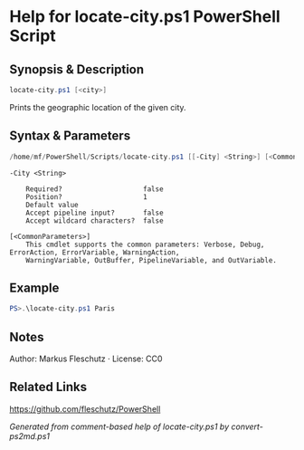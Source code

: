 # Help for locate-city.ps1 PowerShell Script

## Synopsis & Description
```powershell
locate-city.ps1 [<city>]
```

Prints the geographic location of the given city.

## Syntax & Parameters
```powershell
/home/mf/PowerShell/Scripts/locate-city.ps1 [[-City] <String>] [<CommonParameters>]
```

```
-City <String>
    
    Required?                    false
    Position?                    1
    Default value                
    Accept pipeline input?       false
    Accept wildcard characters?  false
```

```
[<CommonParameters>]
    This cmdlet supports the common parameters: Verbose, Debug, ErrorAction, ErrorVariable, WarningAction, 
    WarningVariable, OutBuffer, PipelineVariable, and OutVariable.
```

## Example
```powershell
PS>.\locate-city.ps1 Paris
```


## Notes
Author: Markus Fleschutz · License: CC0

## Related Links
https://github.com/fleschutz/PowerShell

*Generated from comment-based help of locate-city.ps1 by convert-ps2md.ps1*
